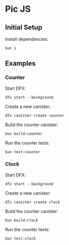 # Pic JS

## Initial Setup

Install dependencies:

```bash
bun i
```

## Examples

### Counter

Start DFX:

```shell
dfx start --background
```

Create a new canister:

```shell
dfx canister create counter
```

Build the counter canister:

```shell
bun build:counter
```

Run the counter tests:

```shell
bun test:counter
```

### Clock

Start DFX:

```shell
dfx start --background
```

Create a new canister:

```shell
dfx canister create clock
```

Build the counter canister:

```shell
bun build:clock
```

Run the counter tests:

```shell
bun test:clock
```
